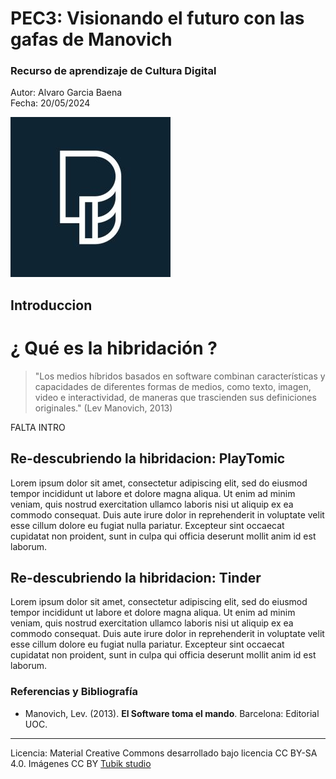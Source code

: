 # PEC3: Visionando el futuro con las gafas de Manovich 

### Recurso de aprendizaje de Cultura Digital 


Autor: Alvaro Garcia Baena          
Fecha: 20/05/2024



![Cultura Digital](Playtomic.jpg) 



## Introduccion
# ¿ Qué es la hibridación ?

>"Los medios híbridos basados en software combinan características y capacidades de diferentes formas de medios, como texto, imagen, video e interactividad, de maneras que trascienden sus definiciones originales."
>(Lev Manovich, 2013)


FALTA INTRO


## Re-descubriendo la hibridacion: PlayTomic

Lorem ipsum dolor sit amet, consectetur adipiscing elit, sed do eiusmod tempor incididunt ut labore et dolore magna aliqua. Ut enim ad minim veniam, quis nostrud exercitation ullamco laboris nisi ut aliquip ex ea commodo consequat. Duis aute irure dolor in reprehenderit in voluptate velit esse cillum dolore eu fugiat nulla pariatur. Excepteur sint occaecat cupidatat non proident, sunt in culpa qui officia deserunt mollit anim id est laborum.



## Re-descubriendo la hibridacion: Tinder

Lorem ipsum dolor sit amet, consectetur adipiscing elit, sed do eiusmod tempor incididunt ut labore et dolore magna aliqua. Ut enim ad minim veniam, quis nostrud exercitation ullamco laboris nisi ut aliquip ex ea commodo consequat. Duis aute irure dolor in reprehenderit in voluptate velit esse cillum dolore eu fugiat nulla pariatur. Excepteur sint occaecat cupidatat non proident, sunt in culpa qui officia deserunt mollit anim id est laborum.


### Referencias y Bibliografía

* Manovich, Lev. (2013). **El Software toma el mando**. Barcelona: Editorial UOC. 


----

Licencia: Material Creative Commons desarrollado bajo licencia CC BY-SA 4.0. Imágenes CC BY [Tubik studio](https://blog.tubikstudio.com/how-to-create-original-flat-illustrations-designers-tips/) 
